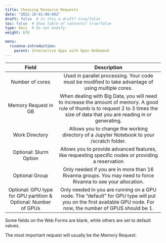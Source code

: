 ```yaml
---
title: Choosing Resource Requests
date: "2022-10-01:00:00Z"
draft: false  # Is this a draft? true/false
toc: false  # Show table of contents? true/false
type: docs  # Do not modify.
weight: 670

menu:
  rivanna-introduction:
    parent: Interactive Apps with Open OnDemand
---
```


| Field | Description |
| :-: | :-: |
| Number of cores | Used in parallel processing.  Your code must be modified to take advantage of using multiple cores. |
| Memory Request in GB | When dealing with Big Data, you will need to increase the amount of memory.  A good rule of thumb is to request 2 to 3 times the size of data that you are reading in or generating. |
| Work Directory | Allows you to change the working directory of a Jupyter Notebook to your /scratch folder. |
| Optional: Slurm Option | Allows you to provide advanced features, like requesting specific nodes or providing a reservation |
| Optional Group | Only needed if you are in more than 16 Rivanna groups.  You may need to force Rivanna to see your allocation. |
| Optional: GPU type for GPU partition &  Optional: Number of GPUs | Only needed in you are running on a GPU node.  The “default” for GPU type will put you on the first available GPU node. For now, the number of GPUS should be 1. |

Some fields on the Web Forms are blank, while others are set to default values.

The most important request will usually be the Memory Request.


